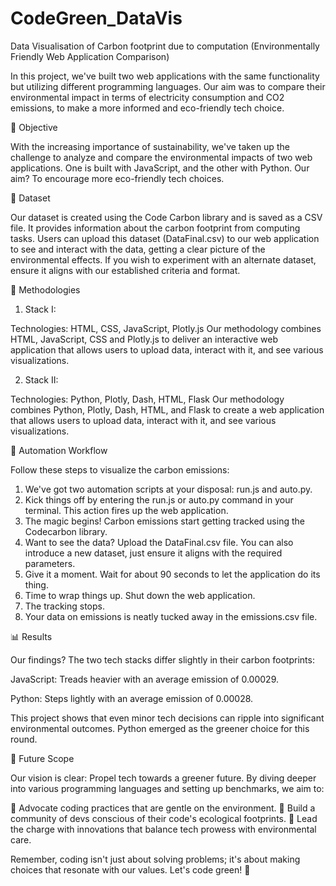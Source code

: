 # CodeGreen_DataVis
Data Visualisation of Carbon footprint due to computation (Environmentally Friendly Web Application Comparison)

In this project, we've built two web applications with the same functionality but utilizing different programming languages. Our aim was to compare their environmental
impact in terms of electricity consumption and CO2 emissions, to make a more informed and eco-friendly tech choice.

🎯 Objective

With the increasing importance of sustainability, we've taken up the challenge to analyze and compare the environmental impacts of two web applications.
One is built with JavaScript, and the other with Python. Our aim? To encourage more eco-friendly tech choices.

📁 Dataset

Our dataset is created using the Code Carbon library and is saved as a CSV file. It provides information about the carbon footprint from computing tasks. 
Users can upload this dataset (DataFinal.csv) to our web application to see and interact with the data, getting a clear picture of the environmental effects.
If you wish to experiment with an alternate dataset, ensure it aligns with our established criteria and format.

📌 Methodologies

1. Stack I: 


Technologies: HTML, CSS, JavaScript, Plotly.js
Our methodology combines HTML, JavaScript, CSS and Plotly.js to deliver an interactive web application that allows users to upload data, interact with it, and see various visualizations.


2. Stack II: 


Technologies: Python, Plotly, Dash, HTML, Flask
Our methodology combines Python, Plotly, Dash, HTML, and Flask to create a web application that allows users to upload data, interact with it, and see various visualizations.


🤖 Automation Workflow

Follow these steps to visualize the carbon emissions:
1) We've got two automation scripts at your disposal: run.js and auto.py.
2) Kick things off by entering the run.js or auto.py command in your terminal. This action fires up the web application.
3) The magic begins! Carbon emissions start getting tracked using the Codecarbon library.
4) Want to see the data? Upload the DataFinal.csv file. You can also introduce a new dataset, just ensure it aligns with the required parameters.
5) Give it a moment. Wait for about 90 seconds to let the application do its thing.
6) Time to wrap things up. Shut down the web application.
7) The tracking stops.
8) Your data on emissions is neatly tucked away in the emissions.csv file.

📊 Results

Our findings? The two tech stacks differ slightly in their carbon footprints:

JavaScript: Treads heavier with an average emission of 0.00029.

Python: Steps lightly with an average emission of 0.00028.

 
This project shows that even minor tech decisions can ripple into significant environmental outcomes. Python emerged as the greener choice for this round.

🌱 Future Scope

Our vision is clear: Propel tech towards a greener future. By diving deeper into various programming languages and setting up benchmarks, we aim to:

🌿 Advocate coding practices that are gentle on the environment.
🤝 Build a community of devs conscious of their code's ecological footprints.
🚀 Lead the charge with innovations that balance tech prowess with environmental care.

Remember, coding isn't just about solving problems; it's about making choices that resonate with our values. Let's code green! 🍃




